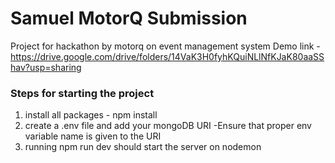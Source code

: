 # Samuel MotorQ Submission
Project for hackathon by motorq on event management system
Demo link - https://drive.google.com/drive/folders/14VaK3H0fyhKQuiNLlNfKJaK80aaSShav?usp=sharing

### Steps for starting the project
1) install all packages - npm install
2) create a .env file and add your mongoDB URI -Ensure that proper env variable name is given to the URI
3) running npm run dev should start the server on nodemon

